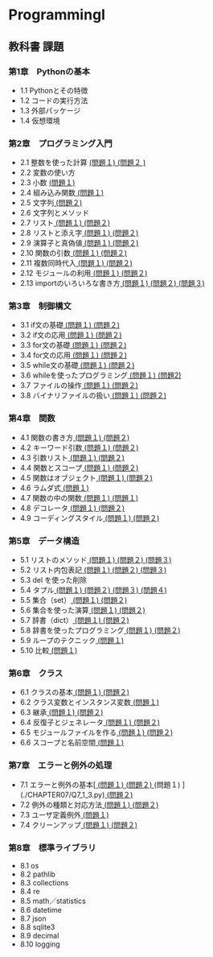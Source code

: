 # ProgrammingI
## 教科書 課題
### 第1章　Pythonの基本
- 1.1 Pythonとその特徴
- 1.2 コードの実行方法
- 1.3 外部パッケージ
- 1.4 仮想環境
### 第2章　プログラミング入門
- 2.1 整数を使った計算 [ (問題１) ](./CHAPTER02/Q2_1_1.py) [ (問題２ )](./CHAPTER02/Q2_1_2.py)
- 2.2 変数の使い方
- 2.3 小数 [ (問題１) ](./CHAPTER02/Q2_3_1.py)
- 2.4 組み込み関数[ (問題１) ](./CHAPTER02/Q2_4_1.py)
- 2.5 文字列[ (問題２) ](./CHAPTER02/Q2_5_2.py)
- 2.6 文字列とメソッド
- 2.7 リスト[ (問題１) ](./CHAPTER02/Q2_7_1.py)[ (問題２) ](./CHAPTER02/Q2_7_2.py)
- 2.8 リストと添え字[ (問題１) ](./CHAPTER02/Q2_8_1.py)[ (問題２) ](./CHAPTER02/Q2_8_2.py)
- 2.9 演算子と真偽値[ (問題１) ](./CHAPTER02/Q2_9_1.py)[ (問題２) ](./CHAPTER02/Q2_9_2.py)
- 2.10 関数の引数[ (問題１) ](./CHAPTER02/Q2_10_1.py)[ (問題２) ](./CHAPTER02/Q2_10_2.py)
- 2.11 複数同時代入[ (問題１) ](./CHAPTER02/Q2_11_1.py)[ (問題２) ](./CHAPTER02/Q2_11_2.py)
- 2.12 モジュールの利用[ (問題１) ](./CHAPTER02/Q2_12_1.py)[ (問題２) ](./CHAPTER02/Q2_12_2.py)
- 2.13 importのいろいろな書き方[ (問題１) ](./CHAPTER02/Q2_13_1.py)[ (問題２) ](./CHAPTER02/Q2_13_2.py)[ (問題３) ](./CHAPTER02/Q2_final.py)
### 第3章　制御構文
- 3.1 if文の基礎[ (問題１) ](./CHAPTER03/Q3_1_1.py)[ (問題２) ](./CHAPTER03/Q3_1_2.py)
- 3.2 if文の応用[ (問題１) ](./CHAPTER03/Q3_2_1.py)[ (問題２) ](./CHAPTER03/Q3_2_2.py)
- 3.3 for文の基礎[ (問題１) ](./CHPATER03/Q3_3_1.py)[ (問題２) ](./CHAPTER03/Q3_3_2.py)
- 3.4 for文の応用[ (問題１) ](./CHAPTER03/Q3_4_1.py)[ (問題２) ](./CHAPTER03/Q3_4_2.py)
- 3.5 while文の基礎[ (問題１) ](./CHAPTER03/Q3_5_1.py)[ (問題２) ](./CHAPTER03/Q3_5_2.py)
- 3.6 whileを使ったプログラミング[ (問題１) ](./CHAPTER03/Q3_6_1.py)[ (問題2) ](./CHATER03/Q3_6_2.py)
- 3.7 ファイルの操作[ (問題１) ](./CHAPTER03/Q3_7_1.py)[ (問題２) ](./CHAPTER03/Q3_7_2.py)
- 3.8 バイナリファイルの扱い[ (問題１) ](./CHAPTER03/Q3_8_1.py)[ (問題２) ](./CHAPTER03/Q3_8_2.py)
### 第4章　関数
- 4.1 関数の書き方[ (問題１) ](./CHAPTER04/Q4_1_1.py)[ (問題２) ](./CHAPTER04/Q4_1_2.py)
- 4.2 キーワード引数[ (問題１) ](./CHAPTER04/Q4_2_1.py)[ (問題２) ](./CHAPTER04/Q4_2_2.py)
- 4.3 引数リスト[ (問題１) ](./CHAPTER04/Q4_3_1.py)[ (問題２) ](./CHAPTER04/Q4_3_2.py)
- 4.4 関数とスコープ[ (問題１) ](./CHAPTER04/Q4_4_1.py)[ (問題２) ](./CHAPTER04/Q4_4_2.py)
- 4.5 関数はオブジェクト[ (問題１) ](./CHAPTER04/Q4_5_1.py)[ (問題２) ](./CHAPTER04/Q4_5_2.py)
- 4.6 ラムダ式[ (問題１) ](./CHAPTER04/Q4_6_1.py)
- 4.7 関数の中の関数[ (問題１) ](./CHAPTER04/Q4_7_1.py)[ (問題１) ](./CHAPTER04/Q4_7_3.py)
- 4.8 デコレータ[ (問題１) ](./CHAPTER04/Q4_8_1.py)[ (問題２) ](./CHAPTER04/Q4_8_2.py)
- 4.9 コーディングスタイル[ (問題１) ](./CHAPTER04/Q4_9_1.py)[ (問題２) ](./CHAPTER04/Q4_9_2.py)
### 第5章　データ構造
- 5.1 リストのメソッド[ (問題１) ](./CHAPTER05/Q5_1_1.py)[ (問題２) ](./CHAPTER05/Q5_1_2.py)[ (問題３) ](./CHAPTER05/Q5_1_3.py)
- 5.2 リスト内包表記[ (問題１) ](./CHAPTER05/Q5_2_1.py)[ (問題２) ](./CHAPTER05/Q5_2_2.py)[ (問題３) ](./CHAPTER05/Q5_2_3.py)
- 5.3 del を使った削除
- 5.4 タプル[ (問題１) ](./CHAPTER05/Q5_4_1.py)[ (問題２) ](./CHAPTER05/Q5_4_2.py)[(問題３) ](./CHAPTER05/Q5_4_3.py)[ (問題４) ](./CHAPTER05/Q5_4_4.py)
- 5.5 集合（set）[ (問題１) ](./CHAPTER05/Q5_5_1.py)[ (問題２) ](./CHAPTER05/Q5_5_2.py)
- 5.6 集合を使った演算[ (問題１) ](./CHAPTER05/Q5_6_1.py)[ (問題２) ](./CHAPTER05/Q5_6_2.py)
- 5.7 辞書（dict）[ (問題１) ](./CHAPTER05/Q5_7_1.py)[ (問題２) ](./CHAPTER05/Q5_7_2.py)
- 5.8 辞書を使ったプログラミング[ (問題１) ](./CHAPTER05/Q5_8_1.py)[ (問題２) ](./CHAPTER05/Q5_8_2.py)
- 5.9 ループのテクニック[ (問題１) ](./CHAPTER05/Q5_9_1.py)
- 5.10 比較[ (問題１) ](./CHAPTER05/Q5_10_1.py)
### 第6章　クラス
- 6.1 クラスの基本[ (問題１) ](./CHAPTER06/Q6_1_1.py)[ (問題２) ](./CHAPTER06/Q6_1_2.py)
- 6.2 クラス変数とインスタンス変数[ (問題１) ](./CHAPTER06/Q6_2_1.py)
- 6.3 継承[ (問題１) ](./CHAPTER06/Q6_3_1.py)[ (問題２) ](./CHAPTER06/Q6_3_2.py)
- 6.4 反復子とジェネレータ[ (問題１) ](./CHAPTER06/Q6_4_1.py)[ (問題２) ](./CHAPTER06/Q6_4_2.py)
- 6.5 モジュールファイルを作る[ (問題１) ](./CHAPTER06/Q6_5_1.py)[ (問題２) ](./CHAPTER06/Q6_5_2.py)
- 6.6 スコープと名前空間[ (問題１) ](./CHAPTER06/Q6_6_1.py)
### 第7章　エラーと例外の処理
- 7.1 エラーと例外の基本[[ (問題１) ](./CHAPTER07/Q7_1_1.py)[ (問題２) ](./CHAPTER07/Q7_1_2.py) (問題１) ](./CHAPTER07/Q7_1_3.py)[ (問題２) ](./CHAPTER07/Q7_1_4.py)
- 7.2 例外の種類と対応方法[ (問題１) ](./CHAPTER07/Q6_2_1.py)[ (問題２) ](./CHAPTER07/Q7_2_2.py)
- 7.3 ユーザ定義例外[ (問題１) ](./CHAPTER07/Q7_3_1.py)
- 7.4 クリーンアップ[ (問題１) ](./CHAPTER07/Q7_4_1.py)[ (問題２) ](./CHAPTER07/Q7_4_2.py)
### 第8章　標準ライブラリ
- 8.1 os
- 8.2 pathlib
- 8.3 collections
- 8.4 re
- 8.5 math／statistics
- 8.6 datetime
- 8.7 json
- 8.8 sqlite3
- 8.9 decimal
- 8.10 logging
